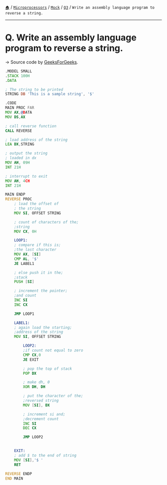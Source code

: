  [`🏠`](/) / [`Microprocessors`](/mp/) / [`Mock`](/mp/mock/) / [`Q3`](/mp/mock/q3/) / `Write an assembly language program to reverse a string.`

<hr />

# Q. Write an assembly language program to reverse a string.

→ Source code by [GeeksForGeeks](https://www.geeksforgeeks.org/8086-program-to-reverse-a-string/).
```asm
.MODEL SMALL 
.STACK 100H 
.DATA 

; The string to be printed 
STRING DB 'This is a sample string', '$'

.CODE 
MAIN PROC FAR 
MOV AX,@DATA 
MOV DS,AX 

; call reverse function 
CALL REVERSE 

; load address of the string 
LEA DX,STRING 

; output the string 
; loaded in dx 
MOV AH, 09H 
INT 21H 

; interrupt to exit
MOV AH, 4CH 
INT 21H 

MAIN ENDP 
REVERSE PROC 
	; load the offset of 
	; the string 
	MOV SI, OFFSET STRING 

	; count of characters of the; 
	;string 
	MOV CX, 0H 

	LOOP1: 
	; compare if this is; 
	;the last character 
	MOV AX, [SI] 
	CMP AL, '$'
	JE LABEL1 

	; else push it in the; 
	;stack 
	PUSH [SI] 

	; increment the pointer; 
	;and count 
	INC SI 
	INC CX 

	JMP LOOP1 

	LABEL1: 
	; again load the starting; 
	;address of the string 
	MOV SI, OFFSET STRING 

		LOOP2: 
		;if count not equal to zero 
		CMP CX,0 
		JE EXIT 

		; pop the top of stack 
		POP DX 

		; make dh, 0 
		XOR DH, DH 

		; put the character of the; 
		;reversed string 
		MOV [SI], DX 

		; increment si and; 
		;decrement count 
		INC SI 
		DEC CX 

		JMP LOOP2 

				
	EXIT: 
	; add $ to the end of string 
	MOV [SI],'$ '
	RET 
		
REVERSE ENDP 
END MAIN 
```
